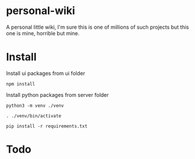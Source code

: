 # personal-wiki

A personal little wiki, I'm sure this is one of millions of such projects but this one is mine, horrible but mine.

# Install

Install ui packages from ui folder

`npm install`

Install python packages from server folder

```
python3 -m venv ./venv

. ./venv/bin/activate

pip install -r requirements.txt

```

# Todo
